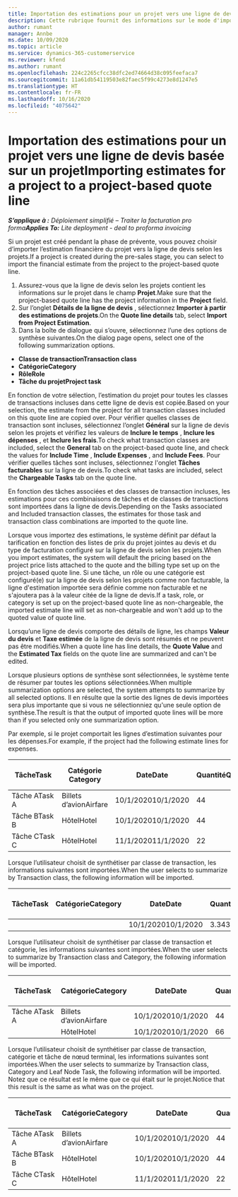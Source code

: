 ```yaml
---
title: Importation des estimations pour un projet vers une ligne de devis basée sur un projet
description: Cette rubrique fournit des informations sur le mode d'importation des estimations à partir d'un projet vers une ligne du devis.
author: rumant
manager: Annbe
ms.date: 10/09/2020
ms.topic: article
ms.service: dynamics-365-customerservice
ms.reviewer: kfend
ms.author: rumant
ms.openlocfilehash: 224c2265cfcc38dfc2ed74664d38c095feefaca7
ms.sourcegitcommit: 11a61db54119503e82faec5f99c4273e8d1247e5
ms.translationtype: HT
ms.contentlocale: fr-FR
ms.lasthandoff: 10/16/2020
ms.locfileid: "4075642"
---
```

# <a name="importing-estimates-for-a-project-to-a-project-based-quote-line"></a><span data-ttu-id="79322-103">Importation des estimations pour un projet vers une ligne de devis basée sur un projet</span><span class="sxs-lookup"><span data-stu-id="79322-103">Importing estimates for a project to a project-based quote line</span></span>

<span data-ttu-id="79322-104">_**S’applique à :** Déploiement simplifié – Traiter la facturation pro forma_</span><span class="sxs-lookup"><span data-stu-id="79322-104">_**Applies To:** Lite deployment - deal to proforma invoicing_</span></span>

<span data-ttu-id="79322-105">Si un projet est créé pendant la phase de prévente, vous pouvez choisir d’importer l’estimation financière du projet vers la ligne de devis selon les projets.</span><span class="sxs-lookup"><span data-stu-id="79322-105">If a project is created during the pre-sales stage, you can select to import the financial estimate from the project to the project-based quote line.</span></span>

1. <span data-ttu-id="79322-106">Assurez-vous que la ligne de devis selon les projets contient les informations sur le projet dans le champ **Projet**.</span><span class="sxs-lookup"><span data-stu-id="79322-106">Make sure that the project-based quote line has the project information in the **Project** field.</span></span>
2. <span data-ttu-id="79322-107">Sur l’onglet **Détails de la ligne de devis** , sélectionnez **Importer à partir des estimations de projets**.</span><span class="sxs-lookup"><span data-stu-id="79322-107">On the **Quote line details** tab, select **Import from Project Estimation**.</span></span>
3. <span data-ttu-id="79322-108">Dans la boîte de dialogue qui s’ouvre, sélectionnez l’une des options de synthèse suivantes.</span><span class="sxs-lookup"><span data-stu-id="79322-108">On the dialog page opens, select one of the following summarization options.</span></span>

  - <span data-ttu-id="79322-109">**Classe de transaction**</span><span class="sxs-lookup"><span data-stu-id="79322-109">**Transaction class**</span></span>
  - <span data-ttu-id="79322-110">**Catégorie**</span><span class="sxs-lookup"><span data-stu-id="79322-110">**Category**</span></span>
  - <span data-ttu-id="79322-111">**Rôle**</span><span class="sxs-lookup"><span data-stu-id="79322-111">**Role**</span></span> 
  - <span data-ttu-id="79322-112">**Tâche du projet**</span><span class="sxs-lookup"><span data-stu-id="79322-112">**Project task**</span></span>

<span data-ttu-id="79322-113">En fonction de votre sélection, l’estimation du projet pour toutes les classes de transactions incluses dans cette ligne de devis est copiée.</span><span class="sxs-lookup"><span data-stu-id="79322-113">Based on your selection, the estimate from the project for all transaction classes included on this quote line are copied over.</span></span> <span data-ttu-id="79322-114">Pour vérifier quelles classes de transaction sont incluses, sélectionnez l’onglet **Général** sur la ligne de devis selon les projets et vérifiez les valeurs de **Inclure le temps** , **Inclure les dépenses** , et **Inclure les frais**.</span><span class="sxs-lookup"><span data-stu-id="79322-114">To check what transaction classes are included, select the **General** tab on the project-based quote line, and check the values for **Include Time** , **Include Expenses** , and **Include Fees**.</span></span>  <span data-ttu-id="79322-115">Pour vérifier quelles tâches sont incluses, sélectionnez l'onglet **Tâches facturables** sur la ligne de devis.</span><span class="sxs-lookup"><span data-stu-id="79322-115">To check what tasks are included, select the **Chargeable Tasks** tab on the quote line.</span></span>

<span data-ttu-id="79322-116">En fonction des tâches associées et des classes de transaction incluses, les estimations pour ces combinaisons de tâches et de classes de transactions sont importées dans la ligne de devis.</span><span class="sxs-lookup"><span data-stu-id="79322-116">Depending on the Tasks associated and Included transaction classes, the estimates for those task and transaction class combinations are imported to the quote line.</span></span>

<span data-ttu-id="79322-117">Lorsque vous importez des estimations, le système définit par défaut la tarification en fonction des listes de prix du projet jointes au devis et du type de facturation configuré sur la ligne de devis selon les projets.</span><span class="sxs-lookup"><span data-stu-id="79322-117">When you import estimates, the system will default the pricing based on the project price lists attached to the quote and the billing type set up on the project-based quote line.</span></span> <span data-ttu-id="79322-118">Si une tâche, un rôle ou une catégorie est configuré(e) sur la ligne de devis selon les projets comme non facturable, la ligne d'estimation importée sera définie comme non facturable et ne s'ajoutera pas à la valeur citée de la ligne de devis.</span><span class="sxs-lookup"><span data-stu-id="79322-118">If a task, role, or category is set up on the project-based quote line as non-chargeable, the imported estimate line will set as non-chargeable and won't add up to the quoted value of quote line.</span></span>

<span data-ttu-id="79322-119">Lorsqu’une ligne de devis comporte des détails de ligne, les champs **Valeur du devis** et **Taxe estimée** de la ligne de devis sont résumés et ne peuvent pas être modifiés.</span><span class="sxs-lookup"><span data-stu-id="79322-119">When a quote line has line details, the **Quote Value** and the **Estimated Tax** fields on the quote line are summarized and can't be edited.</span></span>

<span data-ttu-id="79322-120">Lorsque plusieurs options de synthèse sont sélectionnées, le système tente de résumer par toutes les options sélectionnées.</span><span class="sxs-lookup"><span data-stu-id="79322-120">When multiple summarization options are selected, the system attempts to summarize by all selected options.</span></span> <span data-ttu-id="79322-121">Il en résulte que la sortie des lignes de devis importées sera plus importante que si vous ne sélectionniez qu'une seule option de synthèse.</span><span class="sxs-lookup"><span data-stu-id="79322-121">The result is that the output of imported quote lines will be more than if you selected only one summarization option.</span></span>

<span data-ttu-id="79322-122">Par exemple, si le projet comportait les lignes d’estimation suivantes pour les dépenses.</span><span class="sxs-lookup"><span data-stu-id="79322-122">For example, if the project had the following estimate lines for expenses.</span></span>

| <span data-ttu-id="79322-123">Tâche</span><span class="sxs-lookup"><span data-stu-id="79322-123">Task</span></span> | <span data-ttu-id="79322-124">Catégorie </span><span class="sxs-lookup"><span data-stu-id="79322-124">Category</span></span> | <span data-ttu-id="79322-125">Date</span><span class="sxs-lookup"><span data-stu-id="79322-125">Date</span></span> | <span data-ttu-id="79322-126">Quantité</span><span class="sxs-lookup"><span data-stu-id="79322-126">Quantity</span></span> | <span data-ttu-id="79322-127">Prix unitaire</span><span class="sxs-lookup"><span data-stu-id="79322-127">Unit price</span></span> | <span data-ttu-id="79322-128">Montant</span><span class="sxs-lookup"><span data-stu-id="79322-128">Amount</span></span> |
| --- | --- | --- | --- | --- | --- |
| <span data-ttu-id="79322-129">Tâche A</span><span class="sxs-lookup"><span data-stu-id="79322-129">Task A</span></span> | <span data-ttu-id="79322-130">Billets d’avion</span><span class="sxs-lookup"><span data-stu-id="79322-130">Airfare</span></span> | <span data-ttu-id="79322-131">10/1/2020</span><span class="sxs-lookup"><span data-stu-id="79322-131">10/1/2020</span></span> | <span data-ttu-id="79322-132">4</span><span class="sxs-lookup"><span data-stu-id="79322-132">4</span></span> | <span data-ttu-id="79322-133">400</span><span class="sxs-lookup"><span data-stu-id="79322-133">400</span></span> | <span data-ttu-id="79322-134">1600</span><span class="sxs-lookup"><span data-stu-id="79322-134">1600</span></span> |
| <span data-ttu-id="79322-135">Tâche B</span><span class="sxs-lookup"><span data-stu-id="79322-135">Task B</span></span> | <span data-ttu-id="79322-136">Hôtel</span><span class="sxs-lookup"><span data-stu-id="79322-136">Hotel</span></span> | <span data-ttu-id="79322-137">10/1/2020</span><span class="sxs-lookup"><span data-stu-id="79322-137">10/1/2020</span></span> | <span data-ttu-id="79322-138">4</span><span class="sxs-lookup"><span data-stu-id="79322-138">4</span></span> | <span data-ttu-id="79322-139">200</span><span class="sxs-lookup"><span data-stu-id="79322-139">200</span></span> | <span data-ttu-id="79322-140">800</span><span class="sxs-lookup"><span data-stu-id="79322-140">800</span></span> |
| <span data-ttu-id="79322-141">Tâche C</span><span class="sxs-lookup"><span data-stu-id="79322-141">Task C</span></span> | <span data-ttu-id="79322-142">Hôtel</span><span class="sxs-lookup"><span data-stu-id="79322-142">Hotel</span></span> | <span data-ttu-id="79322-143">11/1/2020</span><span class="sxs-lookup"><span data-stu-id="79322-143">11/1/2020</span></span> | <span data-ttu-id="79322-144">2</span><span class="sxs-lookup"><span data-stu-id="79322-144">2</span></span> | <span data-ttu-id="79322-145">200</span><span class="sxs-lookup"><span data-stu-id="79322-145">200</span></span> | <span data-ttu-id="79322-146">400</span><span class="sxs-lookup"><span data-stu-id="79322-146">400</span></span> |

<span data-ttu-id="79322-147">Lorsque l’utilisateur choisit de synthétiser par classe de transaction, les informations suivantes sont importées.</span><span class="sxs-lookup"><span data-stu-id="79322-147">When the user selects to summarize by Transaction class, the following information will be imported.</span></span>

| <span data-ttu-id="79322-148">Tâche</span><span class="sxs-lookup"><span data-stu-id="79322-148">Task</span></span> | <span data-ttu-id="79322-149">Catégorie</span><span class="sxs-lookup"><span data-stu-id="79322-149">Category</span></span> | <span data-ttu-id="79322-150">Date</span><span class="sxs-lookup"><span data-stu-id="79322-150">Date</span></span> | <span data-ttu-id="79322-151">Quantité</span><span class="sxs-lookup"><span data-stu-id="79322-151">Quantity</span></span> | <span data-ttu-id="79322-152">Prix unitaire</span><span class="sxs-lookup"><span data-stu-id="79322-152">Unit price</span></span> | <span data-ttu-id="79322-153">Montant</span><span class="sxs-lookup"><span data-stu-id="79322-153">Amount</span></span> |
| --- | --- | --- | --- | --- | --- |
|||<span data-ttu-id="79322-154">10/1/2020</span><span class="sxs-lookup"><span data-stu-id="79322-154">10/1/2020</span></span> | <span data-ttu-id="79322-155">3.34</span><span class="sxs-lookup"><span data-stu-id="79322-155">3.34</span></span> | <span data-ttu-id="79322-156">840</span><span class="sxs-lookup"><span data-stu-id="79322-156">840</span></span> | <span data-ttu-id="79322-157">2800</span><span class="sxs-lookup"><span data-stu-id="79322-157">2800</span></span> |

<span data-ttu-id="79322-158">Lorsque l’utilisateur choisit de synthétiser par classe de transaction et catégorie, les informations suivantes sont importées.</span><span class="sxs-lookup"><span data-stu-id="79322-158">When the user selects to summarize by Transaction class and Category, the following information will be imported.</span></span>

| <span data-ttu-id="79322-159">Tâche</span><span class="sxs-lookup"><span data-stu-id="79322-159">Task</span></span> | <span data-ttu-id="79322-160">Catégorie</span><span class="sxs-lookup"><span data-stu-id="79322-160">Category</span></span> | <span data-ttu-id="79322-161">Date</span><span class="sxs-lookup"><span data-stu-id="79322-161">Date</span></span> | <span data-ttu-id="79322-162">Quantité</span><span class="sxs-lookup"><span data-stu-id="79322-162">Quantity</span></span> | <span data-ttu-id="79322-163">Prix unitaire</span><span class="sxs-lookup"><span data-stu-id="79322-163">Unit price</span></span> | <span data-ttu-id="79322-164">Montant</span><span class="sxs-lookup"><span data-stu-id="79322-164">Amount</span></span> |
| --- | --- | --- | --- | --- | --- |
| <span data-ttu-id="79322-165">Tâche A</span><span class="sxs-lookup"><span data-stu-id="79322-165">Task A</span></span> | <span data-ttu-id="79322-166">Billets d’avion</span><span class="sxs-lookup"><span data-stu-id="79322-166">Airfare</span></span> | <span data-ttu-id="79322-167">10/1/2020</span><span class="sxs-lookup"><span data-stu-id="79322-167">10/1/2020</span></span> | <span data-ttu-id="79322-168">4</span><span class="sxs-lookup"><span data-stu-id="79322-168">4</span></span> | <span data-ttu-id="79322-169">400</span><span class="sxs-lookup"><span data-stu-id="79322-169">400</span></span> | <span data-ttu-id="79322-170">1600</span><span class="sxs-lookup"><span data-stu-id="79322-170">1600</span></span> |
| | <span data-ttu-id="79322-171">Hôtel</span><span class="sxs-lookup"><span data-stu-id="79322-171">Hotel</span></span> | <span data-ttu-id="79322-172">10/1/2020</span><span class="sxs-lookup"><span data-stu-id="79322-172">10/1/2020</span></span> | <span data-ttu-id="79322-173">6</span><span class="sxs-lookup"><span data-stu-id="79322-173">6</span></span> | <span data-ttu-id="79322-174">200</span><span class="sxs-lookup"><span data-stu-id="79322-174">200</span></span> | <span data-ttu-id="79322-175">1200</span><span class="sxs-lookup"><span data-stu-id="79322-175">1200</span></span> |

<span data-ttu-id="79322-176">Lorsque l’utilisateur choisit de synthétiser par classe de transaction, catégorie et tâche de nœud terminal, les informations suivantes sont importées.</span><span class="sxs-lookup"><span data-stu-id="79322-176">When the user selects to summarize by Transaction class, Category and Leaf Node Task, the following information will be imported.</span></span> <span data-ttu-id="79322-177">Notez que ce résultat est le même que ce qui était sur le projet.</span><span class="sxs-lookup"><span data-stu-id="79322-177">Notice that this result is the same as what was on the project.</span></span>

| <span data-ttu-id="79322-178">Tâche</span><span class="sxs-lookup"><span data-stu-id="79322-178">Task</span></span> | <span data-ttu-id="79322-179">Catégorie</span><span class="sxs-lookup"><span data-stu-id="79322-179">Category</span></span> | <span data-ttu-id="79322-180">Date</span><span class="sxs-lookup"><span data-stu-id="79322-180">Date</span></span> | <span data-ttu-id="79322-181">Quantité</span><span class="sxs-lookup"><span data-stu-id="79322-181">Quantity</span></span> | <span data-ttu-id="79322-182">Prix unitaire</span><span class="sxs-lookup"><span data-stu-id="79322-182">Unit price</span></span> | <span data-ttu-id="79322-183">Montant</span><span class="sxs-lookup"><span data-stu-id="79322-183">Amount</span></span> |
| --- | --- | --- | --- | --- | --- |
| <span data-ttu-id="79322-184">Tâche A</span><span class="sxs-lookup"><span data-stu-id="79322-184">Task A</span></span> | <span data-ttu-id="79322-185">Billets d’avion</span><span class="sxs-lookup"><span data-stu-id="79322-185">Airfare</span></span> | <span data-ttu-id="79322-186">10/1/2020</span><span class="sxs-lookup"><span data-stu-id="79322-186">10/1/2020</span></span> | <span data-ttu-id="79322-187">4</span><span class="sxs-lookup"><span data-stu-id="79322-187">4</span></span> | <span data-ttu-id="79322-188">400</span><span class="sxs-lookup"><span data-stu-id="79322-188">400</span></span> | <span data-ttu-id="79322-189">1600</span><span class="sxs-lookup"><span data-stu-id="79322-189">1600</span></span> |
| <span data-ttu-id="79322-190">Tâche B</span><span class="sxs-lookup"><span data-stu-id="79322-190">Task B</span></span> | <span data-ttu-id="79322-191">Hôtel</span><span class="sxs-lookup"><span data-stu-id="79322-191">Hotel</span></span> | <span data-ttu-id="79322-192">10/1/2020</span><span class="sxs-lookup"><span data-stu-id="79322-192">10/1/2020</span></span> | <span data-ttu-id="79322-193">4</span><span class="sxs-lookup"><span data-stu-id="79322-193">4</span></span> | <span data-ttu-id="79322-194">200</span><span class="sxs-lookup"><span data-stu-id="79322-194">200</span></span> | <span data-ttu-id="79322-195">800</span><span class="sxs-lookup"><span data-stu-id="79322-195">800</span></span> |
| <span data-ttu-id="79322-196">Tâche C</span><span class="sxs-lookup"><span data-stu-id="79322-196">Task C</span></span> | <span data-ttu-id="79322-197">Hôtel</span><span class="sxs-lookup"><span data-stu-id="79322-197">Hotel</span></span> | <span data-ttu-id="79322-198">11/1/2020</span><span class="sxs-lookup"><span data-stu-id="79322-198">11/1/2020</span></span> | <span data-ttu-id="79322-199">2</span><span class="sxs-lookup"><span data-stu-id="79322-199">2</span></span> | <span data-ttu-id="79322-200">200</span><span class="sxs-lookup"><span data-stu-id="79322-200">200</span></span> | <span data-ttu-id="79322-201">400</span><span class="sxs-lookup"><span data-stu-id="79322-201">400</span></span> |
